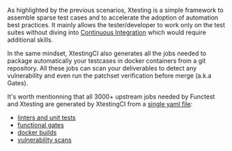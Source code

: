 As highlighted by the previous scenarios, Xtesting is a simple framework to
assemble sparse test cases and to accelerate the adoption of automation best
practices. It mainly allows the tester/developer to work only on the test
suites without diving into
[Continuous Integration](https://en.wikipedia.org/wiki/Continuous_integration)
which would require additional skills.

In the same mindset, XtestingCI also generates all the jobs needed to package
automatically your testcases in docker containers from a git repository. All
these jobs can scan your deliverables to detect any vulnerability and even run
the patchset verification before merge (a.k.a Gates).

It's worth mentionning that all 3000+ upstream jobs needed by Functest and
Xtesting are generated by XtestingCI from a
[single yaml file](https://github.com/collivier/ansible-role-xtesting/blob/master/tests/jjb.yml):
- [linters and unit tests](https://build.opnfv.org/ci/view/functest-tox/job/functest-wallaby-tox/30/console)
- [functional gates](https://build.opnfv.org/ci/view/functest-review/job/functest-wallaby-review/22/)
- [docker builds](https://build.opnfv.org/ci/view/functest-docker/job/functest-wallaby-docker/28/)
- [vulnerability scans](https://build.opnfv.org/ci/view/functest-trivy/job/functest-opnfv-functest-smoke-wallaby-trivy/16/console)
